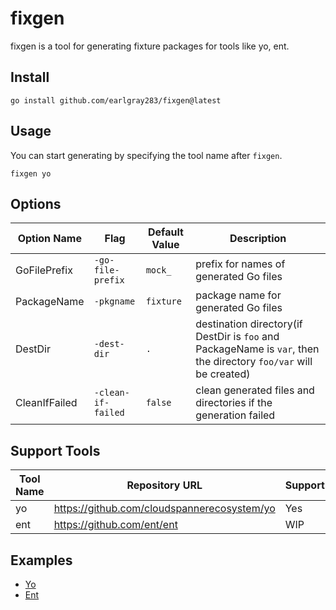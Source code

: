 # fixgen

fixgen is a tool for generating fixture packages for tools like yo, ent.

## Install

```shell
go install github.com/earlgray283/fixgen@latest
```

## Usage

You can start generating by specifying the tool name after `fixgen`.

```shell
fixgen yo
```

## Options

| Option Name   | Flag               | Default Value | Description                                                                                                       |
| ------------- | ------------------ | ------------- | ----------------------------------------------------------------------------------------------------------------- |
| GoFilePrefix  | `-go-file-prefix`  | `mock_`       | prefix for names of generated Go files                                                                            |
| PackageName   | `-pkgname`         | `fixture`     | package name for generated Go files                                                                               |
| DestDir       | `-dest-dir`        | `.`           | destination directory(if DestDir is `foo` and PackageName is `var`, then the directory `foo/var` will be created) |
| CleanIfFailed | `-clean-if-failed` | `false`       | clean generated files and directories if the generation failed                                                    |

## Support Tools

| Tool Name | Repository URL                                | Support | Experimental |
| --------- | --------------------------------------------- | ------- | ------------ |
| yo        | <https://github.com/cloudspannerecosystem/yo> | Yes     | Yes          |
| ent       | <https://github.com/ent/ent>                  | WIP     | Yes          |

## Examples

- [Yo](https://github.com/earlgray283/fixgen/tree/main/.examples/yo)
- [Ent](https://github.com/earlgray283/fixgen/tree/main/.examples/ent)
